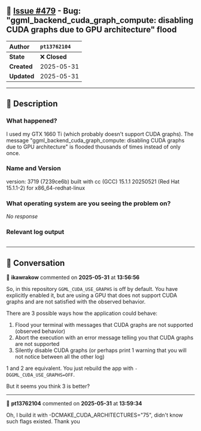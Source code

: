 ## 📌 [Issue #479](https://github.com/ikawrakow/ik_llama.cpp/issues/479) - Bug: "ggml_backend_cuda_graph_compute: disabling CUDA graphs due to GPU architecture" flood

| **Author** | `pt13762104` |
| :--- | :--- |
| **State** | ❌ **Closed** |
| **Created** | 2025-05-31 |
| **Updated** | 2025-05-31 |

---

## 📄 Description

### What happened?

I used my GTX 1660 Ti (which probably doesn't support CUDA graphs). The message "ggml_backend_cuda_graph_compute: disabling CUDA graphs due to GPU architecture" is flooded thousands of times instead of only once. 

### Name and Version

version: 3719 (7239ce6b)
built with cc (GCC) 15.1.1 20250521 (Red Hat 15.1.1-2) for x86_64-redhat-linux

### What operating system are you seeing the problem on?

_No response_

### Relevant log output

```shell

```

---

## 💬 Conversation

👤 **ikawrakow** commented on **2025-05-31** at **13:56:56**

So, in this repository `GGML_CUDA_USE_GRAPHS` is off by default. You have explicitly enabled it, but are using a GPU that does not support CUDA graphs and are not satisfied with the observed behavior.

There are 3 possible ways how the application could behave:
1. Flood your terminal with messages that CUDA graphs are not supported (observed behavior)
2. Abort the execution with an error message telling you that CUDA graphs are not supported
3. Silently disable CUDA graphs (or perhaps print 1 warning that you will not notice between all the other log)

1 and 2 are equivalent. You just rebuild the app with `-DGGML_CUDA_USE_GRAPHS=OFF`.

But it seems you think 3 is better?

---

👤 **pt13762104** commented on **2025-05-31** at **13:59:34**

Oh, I build it with -DCMAKE_CUDA_ARCHITECTURES="75", didn't know such flags existed. Thank you